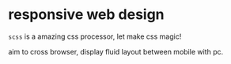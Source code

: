 # responsive web design

`scss` is a amazing css processor, let make css magic!

aim to cross browser, display fluid layout between mobile with pc.


